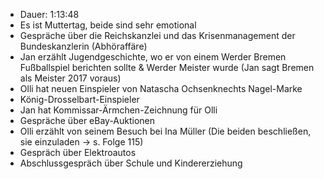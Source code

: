 - Dauer: 1:13:48
- Es ist Muttertag, beide sind sehr emotional
- Gespräche über die Reichskanzlei und das Krisenmanagement der Bundeskanzlerin (Abhöraffäre)
- Jan erzählt Jugendgeschichte, wo er von einem Werder Bremen Fußballspiel berichten sollte & Werder Meister wurde (Jan sagt Bremen als Meister 2017 voraus)
- Olli hat neuen Einspieler von Natascha Ochsenknechts Nagel-Marke
- König-Drosselbart-Einspieler
- Jan hat Kommissar-Ärmchen-Zeichnung für Olli
- Gespräche über eBay-Auktionen
- Olli erzählt von seinem Besuch bei Ina Müller (Die beiden beschließen, sie einzuladen -> s. Folge 115)
- Gespräch über Elektroautos
- Abschlussgespräch über Schule und Kindererziehung
